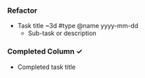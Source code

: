 ### Refactor
- Task title ~3d #type @name yyyy-mm-dd  
  - Sub-task or description  

### Completed Column ✓
- Completed task title  